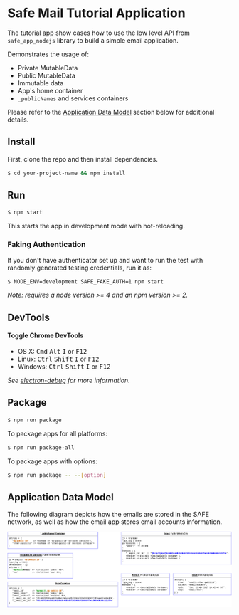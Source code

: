 # Safe Mail Tutorial Application

The tutorial app show cases how to use the low level API from `safe_app_nodejs`
library to build a simple email application.

Demonstrates the usage of:
 - Private MutableData
 - Public MutableData
 - Immutable data
 - App's home container
 - `_publicNames` and services containers

Please refer to the [Application Data Model](#application-data-model) section below for additional details.

## Install

First, clone the repo and then install dependencies.

```bash
$ cd your-project-name && npm install
```

## Run

```bash
$ npm start
```

This starts the app in development mode with hot-reloading.

### Faking Authentication

If you don't have authenticator set up and want to run the test with randomly generated testing credentials, run it as:

```bash
$ NODE_ENV=development SAFE_FAKE_AUTH=1 npm start
```

*Note: requires a node version >= 4 and an npm version >= 2.*

## DevTools

#### Toggle Chrome DevTools

- OS X: <kbd>Cmd</kbd> <kbd>Alt</kbd> <kbd>I</kbd> or <kbd>F12</kbd>
- Linux: <kbd>Ctrl</kbd> <kbd>Shift</kbd> <kbd>I</kbd> or <kbd>F12</kbd>
- Windows: <kbd>Ctrl</kbd> <kbd>Shift</kbd> <kbd>I</kbd> or <kbd>F12</kbd>

*See [electron-debug](https://github.com/sindresorhus/electron-debug) for more information.*


## Package

```bash
$ npm run package
```

To package apps for all platforms:

```bash
$ npm run package-all
```

To package apps with options:

```bash
$ npm run package -- --[option]
```

## Application Data Model

The following diagram depicts how the emails are stored in the SAFE network, as well as how the email app stores email accounts information.

![Email App Data Model](./design/EmailApp-DataModel.png)
